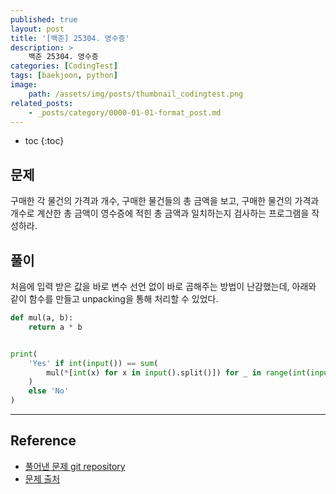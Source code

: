 ```yaml
---
published: true
layout: post
title: '[백준] 25304. 영수증'
description: >
    백준 25304. 영수증
categories: [CodingTest]
tags: [baekjoon, python]
image:
    path: /assets/img/posts/thumbnail_codingtest.png
related_posts:
    - _posts/category/0000-01-01-format_post.md
---
```

* toc
{:toc}

## 문제

구매한 각 물건의 가격과 개수, 구매한 물건들의 총 금액을 보고, 구매한 물건의 가격과 개수로 계산한 총 금액이 영수증에 적힌 총 금액과 일치하는지 검사하는 프로그램을 작성하라.  

## 풀이

처음에 입력 받은 값을 바로 변수 선언 없이 바로 곱해주는 방법이 난감했는데, 아래와 같이 함수를 만들고 unpacking을 통해 처리할 수 있었다.  

```python
def mul(a, b):
    return a * b


print(
    'Yes' if int(input()) == sum(
        mul(*[int(x) for x in input().split()]) for _ in range(int(input()))
    )
    else 'No'
)
```

---
## Reference
- [풀어낸 문제 git repository](https://github.com/djccnt15/coding_test)
- [문제 출처](https://www.acmicpc.net/problem/25304)